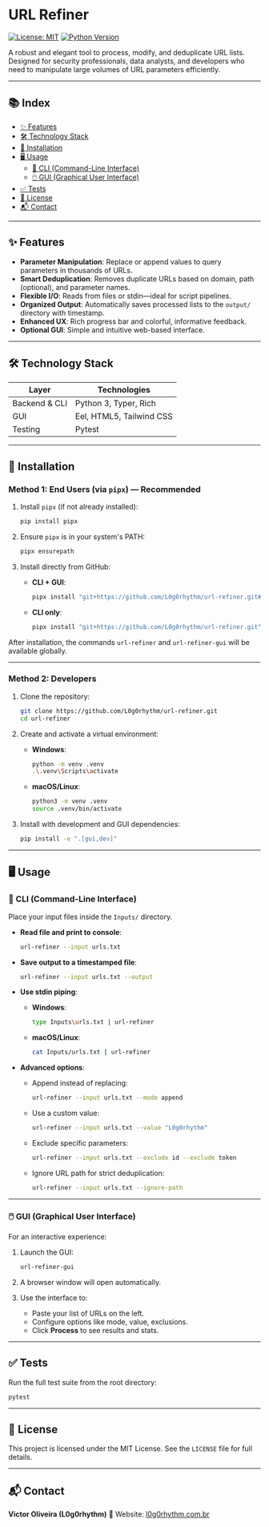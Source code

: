 # URL Refiner

[![License: MIT](https://img.shields.io/badge/License-MIT-yellow.svg)](https://opensource.org/licenses/MIT)
[![Python Version](https://img.shields.io/badge/python-3.8+-blue.svg)](https://www.python.org/downloads/)

A robust and elegant tool to process, modify, and deduplicate URL lists. Designed for security professionals, data analysts, and developers who need to manipulate large volumes of URL parameters efficiently.

---

## 📚 Index

- [✨ Features](#-features)
- [🛠️ Technology Stack](#️-technology-stack)
- [🚀 Installation](#-installation)
- [🖥️ Usage](#-usage)
  - [🔧 CLI (Command-Line Interface)](#-cli-command-line-interface)
  - [🖱️ GUI (Graphical User Interface)](#️-gui-graphical-user-interface)
- [✅ Tests](#-tests)
- [📄 License](#-license)
- [📬 Contact](#-contact)

---

## ✨ Features

- **Parameter Manipulation**: Replace or append values to query parameters in thousands of URLs.
- **Smart Deduplication**: Removes duplicate URLs based on domain, path (optional), and parameter names.
- **Flexible I/O**: Reads from files or stdin—ideal for script pipelines.
- **Organized Output**: Automatically saves processed lists to the `output/` directory with timestamp.
- **Enhanced UX**: Rich progress bar and colorful, informative feedback.
- **Optional GUI**: Simple and intuitive web-based interface.

---

## 🛠️ Technology Stack

| Layer         | Technologies             |
| ------------- | ------------------------ |
| Backend & CLI | Python 3, Typer, Rich    |
| GUI           | Eel, HTML5, Tailwind CSS |
| Testing       | Pytest                   |

---

## 🚀 Installation

### Method 1: End Users (via `pipx`) — **Recommended**

1. Install `pipx` (if not already installed):

   ```sh
   pip install pipx
   ```

2. Ensure `pipx` is in your system's PATH:

   ```sh
   pipx ensurepath
   ```

3. Install directly from GitHub:
   - **CLI + GUI**:

     ```sh
     pipx install "git+https://github.com/L0g0rhythm/url-refiner.git#egg=url-refiner[gui]"
     ```

   - **CLI only**:

     ```sh
     pipx install "git+https://github.com/L0g0rhythm/url-refiner.git"
     ```

After installation, the commands `url-refiner` and `url-refiner-gui` will be available globally.

---

### Method 2: Developers

1. Clone the repository:

   ```sh
   git clone https://github.com/L0g0rhythm/url-refiner.git
   cd url-refiner
   ```

2. Create and activate a virtual environment:
   - **Windows**:

     ```sh
     python -m venv .venv
     .\.venv\Scripts\activate
     ```

   - **macOS/Linux**:

     ```sh
     python3 -m venv .venv
     source .venv/bin/activate
     ```

3. Install with development and GUI dependencies:

   ```sh
   pip install -e ".[gui,dev]"
   ```

---

## 🖥️ Usage

### 🔧 CLI (Command-Line Interface)

Place your input files inside the `Inputs/` directory.

- **Read file and print to console**:

  ```sh
  url-refiner --input urls.txt
  ```

- **Save output to a timestamped file**:

  ```sh
  url-refiner --input urls.txt --output
  ```

- **Use stdin piping**:
  - **Windows**:

    ```sh
    type Inputs\urls.txt | url-refiner
    ```

  - **macOS/Linux**:

    ```sh
    cat Inputs/urls.txt | url-refiner
    ```

- **Advanced options**:
  - Append instead of replacing:

    ```sh
    url-refiner --input urls.txt --mode append
    ```

  - Use a custom value:

    ```sh
    url-refiner --input urls.txt --value "L0g0rhythm"
    ```

  - Exclude specific parameters:

    ```sh
    url-refiner --input urls.txt --exclude id --exclude token
    ```

  - Ignore URL path for strict deduplication:

    ```sh
    url-refiner --input urls.txt --ignore-path
    ```

---

### 🖱️ GUI (Graphical User Interface)

For an interactive experience:

1. Launch the GUI:

   ```sh
   url-refiner-gui
   ```

2. A browser window will open automatically.

3. Use the interface to:
   - Paste your list of URLs on the left.
   - Configure options like mode, value, exclusions.
   - Click **Process** to see results and stats.

---

## ✅ Tests

Run the full test suite from the root directory:

```sh
pytest
```

---

## 📄 License

This project is licensed under the MIT License. See the `LICENSE` file for full details.

---

## 📬 Contact

**Victor Oliveira (L0g0rhythm)**
🔗 Website: [l0g0rhythm.com.br](https://l0g0rhythm.com.br)

